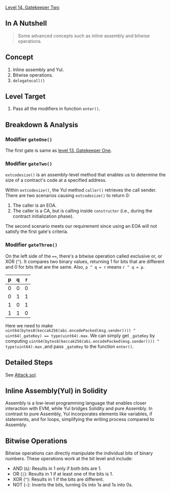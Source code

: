 [Level 14. Gatekeeper Two](https://ethernaut.openzeppelin.com/level/0x0C791D1923c738AC8c4ACFD0A60382eE5FF08a23)

## In A Nutshell

> Some advanced concepts such as inline assembly and bitwise operations.

## Concept

1. Inline assembly and Yul.
2. Bitwise operations.
3. `delegatecall()`

## Level Target

1. Pass all the modifiers in function `enter()`.

## Breakdown & Analysis

### Modifier `gateOne()`
The first gate is same as [level 13. Gatekeeper One](https://github.com/timou0911/Ethernaut_Writeup/blob/main/13.%20Gatekeeper%20One%20%E2%98%85%E2%98%85%E2%98%85%E2%98%85%E2%98%86/README.md#modifier-gateone).

### Modifier `gateTwo()`
`extcodesize()` is an assembly-level method that enables us to determine the size of a contract's code at a specified address.

Within `extcodesize()`, the Yul method `caller()` retrieves the call sender. There are two scenarios causing `extcodesize()` to return 0:

1. The caller is an EOA.
2. The caller is a CA, but is calling inside `constructor` (i.e., during the contract initialization phase).

The second scenario meets our requirement since using an EOA will not satisfy the first gate's criteria.

### Modifier `gateThree()`
On the left side of the `==`, there's a bitwise operation called exclusive or, or XOR (`^`). It compares two binary values, returning 1 for bits that are different and 0 for bits that are the same. Also, `p ^ q = r` means `r ^ q = p`.

| p | q | r |
| - | - | - |
| 0 | 0 | 0 |
| 0 | 1 | 1 |
| 1 | 0 | 1 |
| 1 | 1 | 0 |

Here we need to make `uint64(bytes8(keccak256(abi.encodePacked(msg.sender)))) ^ uint64(_gateKey) == type(uint64).max`. We can simply get `_gateKey` by computing `uint64(bytes8(keccak256(abi.encodePacked(msg.sender)))) ^ type(uint64).max` ,and pass `_gateKey` to the function `enter()`.


## Detailed Steps

See [Attack.sol](https://github.com/timou0911/Ethernaut_Writeup/blob/main/14.%20Gatekeeper%20Two%20%E2%98%85%E2%98%85%E2%98%85%E2%98%86%E2%98%86/Attack.sol).

## Inline Assembly(Yul) in Solidity

Assembly is a low-level programming language that enables closer interaction with EVM, while Yul bridges Solidity and pure Assembly. In contrast to pure Assembly, Yul incorporates elements like variables, if statements, and for loops, simplifying the writing process compared to Assembly.



## Bitwise Operations

Bitwise operations can directly manipulate the individual bits of binary numbers. These operations work at the bit level and include:

* AND (`&`): Results in 1 only if both bits are 1.
* OR (`|`): Results in 1 if at least one of the bits is 1.
* XOR (`^`): Results in 1 if the bits are different.
* NOT (`~`): Inverts the bits, turning 0s into 1s and 1s into 0s.
